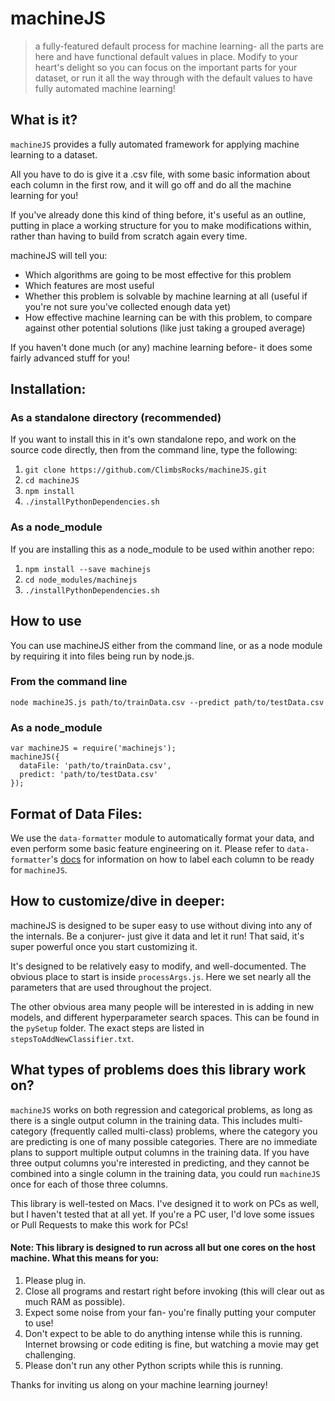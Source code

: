 # machineJS
> a fully-featured default process for machine learning- all the parts are here and have functional default values in place. Modify to your heart's delight so you can focus on the important parts for your dataset, or run it all the way through with the default values to have fully automated machine learning!


## What is it?
`machineJS` provides a fully automated framework for applying machine learning to a dataset.

All you have to do is give it a .csv file, with some basic information about each column in the first row, and it will go off and do all the machine learning for you!

If you've already done this kind of thing before, it's useful as an outline, putting in place a working structure for you to make modifications within, rather than having to build from scratch again every time. 

machineJS will tell you:

- Which algorithms are going to be most effective for this problem 
- Which features are most useful
- Whether this problem is solvable by machine learning at all (useful if you're not sure you've collected enough data yet)
- How effective machine learning can be with this problem, to compare against other potential solutions (like just taking a grouped average)

If you haven't done much (or any) machine learning before- it does some fairly advanced stuff for you!

## Installation:

### As a standalone directory (recommended)
If you want to install this in it's own standalone repo, and work on the source code directly, then from the command line, type the following:

1. `git clone https://github.com/ClimbsRocks/machineJS.git`
2. `cd machineJS`
3. `npm install`
4. `./installPythonDependencies.sh`


### As a node_module
If you are installing this as a node_module to be used within another repo:

1. `npm install --save machinejs`
2. `cd node_modules/machinejs`
3. `./installPythonDependencies.sh`

## How to use
You can use machineJS either from the command line, or as a node module by requiring it into files being run by node.js.

### From the command line
`node machineJS.js path/to/trainData.csv --predict path/to/testData.csv`

### As a node_module
``` 
var machineJS = require('machinejs');
machineJS({
  dataFile: 'path/to/trainData.csv',
  predict: 'path/to/testData.csv'
});
```

## Format of Data Files:
We use the `data-formatter` module to automatically format your data, and even perform some basic feature engineering on it. 
Please refer to `data-formatter`'s [docs](https://github.com/ClimbsRocks/data-formatter) for information on how to label each column to be ready for `machineJS`.

## How to customize/dive in deeper:
machineJS is designed to be super easy to use without diving into any of the internals. Be a conjurer- just give it data and let it run!
That said, it's super powerful once you start customizing it. 

It's designed to be relatively easy to modify, and well-documented. The obvious place to start is inside `processArgs.js`. Here we set nearly all the parameters that are used throughout the project. 

The other obvious area many people will be interested in is adding in new models, and different hyperparameter search spaces. This can be found in the `pySetup` folder. The exact steps are listed in `stepsToAddNewClassifier.txt`. 

## What types of problems does this library work on?
`machineJS` works on both regression and categorical problems, as long as there is a single output column in the training data. This includes multi-category (frequently called multi-class) problems, where the category you are predicting is one of many possible categories. 
There are no immediate plans to support multiple output columns in the training data. If you have three output columns you're interested in predicting, and they cannot be combined into a single column in the training data, you could run `machineJS` once for each of those three columns. 

This library is well-tested on Macs. I've designed it to work on PCs as well, but I haven't tested that at all yet. If you're a PC user, I'd love some issues or Pull Requests to make this work for PCs!


#### Note: This library is designed to run across all but one cores on the host machine. What this means for you:
1. Please plug in.
2. Close all programs and restart right before invoking (this will clear out as much RAM as possible).
3. Expect some noise from your fan- you're finally putting your computer to use!
4. Don't expect to be able to do anything intense while this is running. Internet browsing or code editing is fine, but watching a movie may get challenging.
5. Please don't run any other Python scripts while this is running.

Thanks for inviting us along on your machine learning journey!



